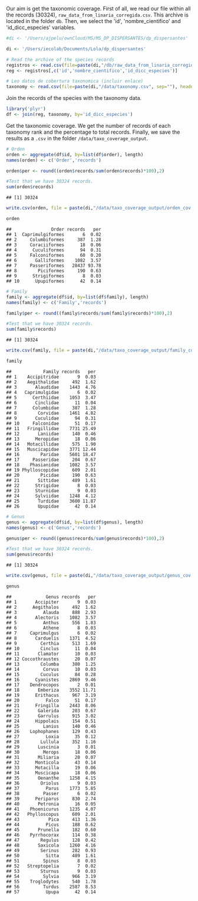 Our aim is get the taxonomic coverage. First of all, we read our file within all the records (30324), `raw_data_from_linaria_corregida.csv`. This archive is located in the folder `db`. Then, we select the 'id', 'nombre\_cientifico' and 'id\_dicc\_especies' variables.

``` r
#di <- '/Users/ajpelu/ownCloud/MS/MS_DP_DISPERSANTES/dp_dispersantes'

di <- '/Users/iecolab/Documents/Lola/dp_dispersantes'

# Read the archive of the species records
registros <- read.csv(file=paste(di,"/db/raw_data_from_linaria_corregida.csv", sep=""), header=TRUE, sep=";")
reg <- registros[,c('id','nombre_cientifico','id_dicc_especies')]

# Leo datos de cobertura taxonomica (incluir enlace)
taxonomy <- read.csv(file=paste(di,"/data/taxonomy.csv", sep=""), header=TRUE, sep=",")
```

Join the records of the species with the taxonomy data.

``` r
library('plyr')
df <- join(reg, taxonomy, by='id_dicc_especies')
```

Get the taxonomic coverage. We get the number of records of each taxonomy rank and the percentage to total records. Finally, we save the results as a `.csv` in the folder `/data/taxo_coverage_output`.

``` r
# Orden
orden <- aggregate(df$id, by=list(df$order), length)
names(orden) <- c('Order','records')

orden$per <- round((orden$records/sum(orden$records)*100),2)

#Test that we have 30324 records. 
sum(orden$records)
```

    ## [1] 30324

``` r
write.csv(orden, file = paste(di,"/data/taxo_coverage_output/orden_cov.csv", sep=""), row.names=FALSE, quote= FALSE)

orden 
```

    ##               Order records   per
    ## 1  Caprimulgiformes       6  0.02
    ## 2     Columbiformes     387  1.28
    ## 3     Coraciiformes      18  0.06
    ## 4      Cuculiformes      94  0.31
    ## 5     Falconiformes      60  0.20
    ## 6       Galliformes    1082  3.57
    ## 7     Passeriformes   28437 93.78
    ## 8        Piciformes     190  0.63
    ## 9      Strigiformes       8  0.03
    ## 10      Upupiformes      42  0.14

``` r
# Family
family <- aggregate(df$id, by=list(df$family), length)
names(family) <- c('Family','records')

family$per <- round((family$records/sum(family$records)*100),2)

#Test that we have 30324 records. 
sum(family$records)
```

    ## [1] 30324

``` r
write.csv(family, file = paste(di,"/data/taxo_coverage_output/family_cov.csv", sep=""), row.names=FALSE, quote= FALSE)

family 
```

    ##            Family records   per
    ## 1    Accipitridae       9  0.03
    ## 2    Aegithalidae     492  1.62
    ## 3       Alaudidae    1443  4.76
    ## 4   Caprimulgidae       6  0.02
    ## 5      Certhiidae    1053  3.47
    ## 6       Cinclidae      11  0.04
    ## 7      Columbidae     387  1.28
    ## 8        Corvidae    1461  4.82
    ## 9       Cuculidae      94  0.31
    ## 10     Falconidae      51  0.17
    ## 11   Fringillidae    7731 25.49
    ## 12       Laniidae     140  0.46
    ## 13      Meropidae      18  0.06
    ## 14   Motacillidae     575  1.90
    ## 15   Muscicapidae    3771 12.44
    ## 16        Paridae    5601 18.47
    ## 17     Passeridae     204  0.67
    ## 18    Phasianidae    1082  3.57
    ## 19 Phylloscopidae     609  2.01
    ## 20        Picidae     190  0.63
    ## 21       Sittidae     489  1.61
    ## 22      Strigidae       8  0.03
    ## 23      Sturnidae       9  0.03
    ## 24      Sylviidae    1248  4.12
    ## 25       Turdidae    3600 11.87
    ## 26       Upupidae      42  0.14

``` r
# Genus
genus <- aggregate(df$id, by=list(df$genus), length)
names(genus) <- c('Genus','records')

genus$per <- round((genus$records/sum(genus$records)*100),2)

#Test that we have 30324 records. 
sum(genus$records)
```

    ## [1] 30324

``` r
write.csv(genus, file = paste(di,"/data/taxo_coverage_output/genus_cov.csv", sep=""), row.names=FALSE, quote= FALSE)

genus
```

    ##             Genus records   per
    ## 1       Accipiter       9  0.03
    ## 2      Aegithalos     492  1.62
    ## 3          Alauda     888  2.93
    ## 4       Alectoris    1082  3.57
    ## 5          Anthus     556  1.83
    ## 6          Athene       8  0.03
    ## 7     Caprimulgus       6  0.02
    ## 8       Carduelis    1371  4.52
    ## 9         Certhia     513  1.69
    ## 10        Cinclus      11  0.04
    ## 11       Clamator      10  0.03
    ## 12 Coccothraustes      20  0.07
    ## 13        Columba     380  1.25
    ## 14         Corvus      10  0.03
    ## 15        Cuculus      84  0.28
    ## 16      Cyanistes    2869  9.46
    ## 17    Dendrocopos       2  0.01
    ## 18       Emberiza    3552 11.71
    ## 19      Erithacus     967  3.19
    ## 20          Falco      51  0.17
    ## 21      Fringilla    2443  8.06
    ## 22       Galerida     203  0.67
    ## 23       Garrulus     915  3.02
    ## 24      Hippolais     154  0.51
    ## 25         Lanius     140  0.46
    ## 26    Lophophanes     129  0.43
    ## 27          Loxia      35  0.12
    ## 28        Lullula     352  1.16
    ## 29       Luscinia       3  0.01
    ## 30         Merops      18  0.06
    ## 31       Miliaria      20  0.07
    ## 32      Monticola      43  0.14
    ## 33      Motacilla      19  0.06
    ## 34      Muscicapa      18  0.06
    ## 35       Oenanthe    1258  4.15
    ## 36        Oriolus       9  0.03
    ## 37          Parus    1773  5.85
    ## 38         Passer       6  0.02
    ## 39      Periparus     830  2.74
    ## 40       Petronia      16  0.05
    ## 41    Phoenicurus    1235  4.07
    ## 42   Phylloscopus     609  2.01
    ## 43           Pica     413  1.36
    ## 44          Picus     188  0.62
    ## 45       Prunella     182  0.60
    ## 46    Pyrrhocorax     114  0.38
    ## 47        Regulus     128  0.42
    ## 48       Saxicola    1260  4.16
    ## 49        Serinus     282  0.93
    ## 50          Sitta     489  1.61
    ## 51         Spinus       8  0.03
    ## 52   Streptopelia       7  0.02
    ## 53        Sturnus       9  0.03
    ## 54         Sylvia     966  3.19
    ## 55    Troglodytes     540  1.78
    ## 56         Turdus    2587  8.53
    ## 57          Upupa      42  0.14

